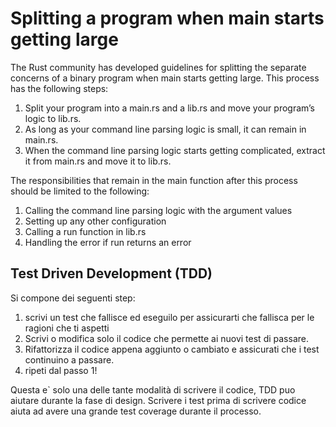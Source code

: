 # Splitting a program when main starts getting large
The Rust community has developed guidelines for splitting the separate concerns
of a binary program when main starts getting large. This process has the
following steps:
  1) Split your program into a main.rs and a lib.rs and move your program’s logic
    to lib.rs.
  2) As long as your command line parsing logic is small, it can remain in main.rs.
  3) When the command line parsing logic starts getting complicated, extract it
    from main.rs and move it to lib.rs.

The responsibilities that remain in the main function after this process should
be limited to the following:
  1) Calling the command line parsing logic with the argument values
  2) Setting up any other configuration
  3) Calling a run function in lib.rs
  4) Handling the error if run returns an error

## Test Driven Development (TDD)
Si compone dei seguenti step:
1) scrivi un test che fallisce ed eseguilo per assicurarti che fallisca per le ragioni che ti aspetti
2) Scrivi o modifica solo il codice che permette ai nuovi test di passare.
3) Rifattorizza il codice appena aggiunto o cambiato e assicurati che i test continuino a passare.
4) ripeti dal passo 1!

Questa e` solo una delle tante modalità di scrivere il codice, TDD puo aiutare durante la fase di design. Scrivere i test prima di scrivere codice aiuta ad avere una grande test coverage durante il processo.
